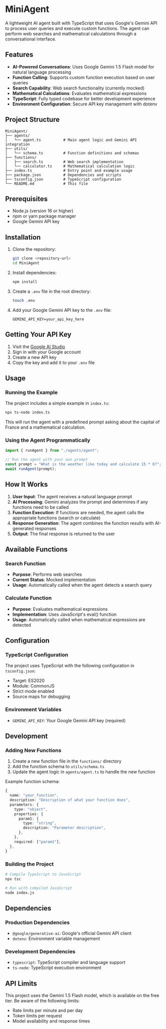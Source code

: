 # MiniAgent

A lightweight AI agent built with TypeScript that uses Google's Gemini API to process user queries and execute custom functions. The agent can perform web searches and mathematical calculations through a conversational interface.

## Features

- **AI-Powered Conversations**: Uses Google Gemini 1.5 Flash model for natural language processing
- **Function Calling**: Supports custom function execution based on user queries
- **Search Capability**: Web search functionality (currently mocked)
- **Mathematical Calculations**: Evaluates mathematical expressions
- **TypeScript**: Fully typed codebase for better development experience
- **Environment Configuration**: Secure API key management with dotenv

## Project Structure

```
MiniAgent/
├── agents/
│   └── agent.ts          # Main agent logic and Gemini API integration
├── utils/
│   └── schema.ts         # Function definitions and schemas
├── functions/
│   ├── search.ts         # Web search implementation
│   └── calculator.ts     # Mathematical calculation logic
├── index.ts              # Entry point and example usage
├── package.json          # Dependencies and scripts
├── tsconfig.json         # TypeScript configuration
└── README.md             # This file
```

## Prerequisites

- Node.js (version 16 or higher)
- npm or yarn package manager
- Google Gemini API key

## Installation

1. Clone the repository:

   ```bash
   git clone <repository-url>
   cd MiniAgent
   ```

2. Install dependencies:

   ```bash
   npm install
   ```

3. Create a `.env` file in the root directory:

   ```bash
   touch .env
   ```

4. Add your Google Gemini API key to the `.env` file:
   ```
   GEMINI_API_KEY=your_api_key_here
   ```

## Getting Your API Key

1. Visit the [Google AI Studio](https://makersuite.google.com/app/apikey)
2. Sign in with your Google account
3. Create a new API key
4. Copy the key and add it to your `.env` file

## Usage

### Running the Example

The project includes a simple example in `index.ts`:

```bash
npx ts-node index.ts
```

This will run the agent with a predefined prompt asking about the capital of France and a mathematical calculation.

### Using the Agent Programmatically

```typescript
import { runAgent } from "./agents/agent";

// Run the agent with your own prompt
const prompt = "What is the weather like today and calculate 15 * 8?";
await runAgent(prompt);
```

## How It Works

1. **User Input**: The agent receives a natural language prompt
2. **AI Processing**: Gemini analyzes the prompt and determines if any functions need to be called
3. **Function Execution**: If functions are needed, the agent calls the appropriate functions (search or calculate)
4. **Response Generation**: The agent combines the function results with AI-generated responses
5. **Output**: The final response is returned to the user

## Available Functions

### Search Function

- **Purpose**: Performs web searches
- **Current Status**: Mocked implementation
- **Usage**: Automatically called when the agent detects a search query

### Calculate Function

- **Purpose**: Evaluates mathematical expressions
- **Implementation**: Uses JavaScript's eval() function
- **Usage**: Automatically called when mathematical expressions are detected

## Configuration

### TypeScript Configuration

The project uses TypeScript with the following configuration in `tsconfig.json`:

- Target: ES2020
- Module: CommonJS
- Strict mode enabled
- Source maps for debugging

### Environment Variables

- `GEMINI_API_KEY`: Your Google Gemini API key (required)

## Development

### Adding New Functions

1. Create a new function file in the `functions/` directory
2. Add the function schema to `utils/schema.ts`
3. Update the agent logic in `agents/agent.ts` to handle the new function

Example function schema:

```typescript
{
  name: "your_function",
  description: "Description of what your function does",
  parameters: {
    type: "object",
    properties: {
      param1: {
        type: "string",
        description: "Parameter description",
      },
    },
    required: ["param1"],
  },
}
```

### Building the Project

```bash
# Compile TypeScript to JavaScript
npx tsc

# Run with compiled JavaScript
node index.js
```

## Dependencies

### Production Dependencies

- `@google/generative-ai`: Google's official Gemini API client
- `dotenv`: Environment variable management

### Development Dependencies

- `typescript`: TypeScript compiler and language support
- `ts-node`: TypeScript execution environment

## API Limits

This project uses the Gemini 1.5 Flash model, which is available on the free tier. Be aware of the following limits:

- Rate limits per minute and per day
- Token limits per request
- Model availability and response times
